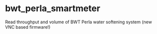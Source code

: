 # bwt_perla_smartmeter
Read throughput and volume of BWT Perla water softening system (new VNC based firmware!)
